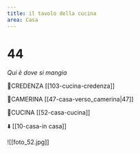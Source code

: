 ```yaml
---
title: il tavolo della cucina
area: Casa
---
```

# 44
_Qui è dove si mangia_

👀CREDENZA [[103-cucina-credenza]]

👣CAMERINA [[47-casa-verso_camerina|47]]

👣CUCINA [[52-casa-cucina]]

⬇️ [[10-casa-in casa]]

![[foto_52.jpg]]